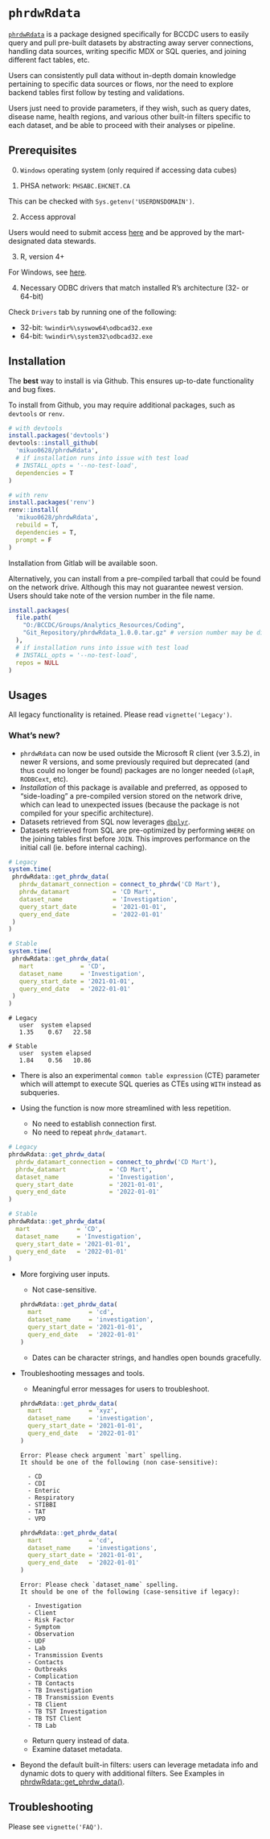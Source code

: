 
<!-- README.md is generated from README.Rmd. Please edit that file -->

# `phrdwRdata`

<!-- badges: start -->
<!-- badges: end -->

[`phrdwRdata`](https://mikuo0628.github.io/phrdwRdata/) is a package
designed specifically for BCCDC users to easily query and pull pre-built
datasets by abstracting away server connections, handling data sources,
writing specific MDX or SQL queries, and joining different fact tables,
etc.

Users can consistently pull data without in-depth domain knowledge
pertaining to specific data sources or flows, nor the need to explore
backend tables first follow by testing and validations.

Users just need to provide parameters, if they wish, such as query
dates, disease name, health regions, and various other built-in filters
specific to each dataset, and be able to proceed with their analyses or
pipeline.

## Prerequisites

0.  `Windows` operating system (only required if accessing data cubes)

1.  PHSA network: `PHSABC.EHCNET.CA`

This can be checked with `Sys.getenv('USERDNSDOMAIN')`.

2.  Access approval

Users would need to submit access
[here](https://healthbc.sharepoint.com/sites/panda/SitePages/PANDA-User-Request.aspx)
and be approved by the mart-designated data stewards.

3.  R, version 4+

For Windows, see [here](https://cran.r-project.org/bin/windows/base/).

4.  Necessary ODBC drivers that match installed R’s architecture (32- or
    64-bit)

Check `Drivers` tab by running one of the following:

- 32-bit: `%windir%\syswow64\odbcad32.exe`
- 64-bit: `%windir%\system32\odbcad32.exe`

## Installation

The **best** way to install is via Github. This ensures up-to-date
functionality and bug fixes.

To install from Github, you may require additional packages, such as
`devtools` or `renv`.

``` r
# with devtools
install.packages('devtools')
devtools::install_github(
  'mikuo0628/phrdwRdata',
  # if installation runs into issue with test load
  # INSTALL_opts = '--no-test-load',
  dependencies = T
)

# with renv
install.packages('renv')
renv::install(
  'mikuo0628/phrdwRdata',
  rebuild = T,
  dependencies = T,
  prompt = F
)
```

Installation from Gitlab will be available soon.

Alternatively, you can install from a pre-compiled tarball that could be
found on the network drive. Although this may not guarantee newest
version. Users should take note of the version number in the file name.

``` r
install.packages(
  file.path(
    "O:/BCCDC/Groups/Analytics_Resources/Coding",
    "Git_Repository/phrdwRdata_1.0.0.tar.gz" # version number may be different
  ),
  # if installation runs into issue with test load
  # INSTALL_opts = '--no-test-load', 
  repos = NULL
)
```

## Usages

All legacy functionality is retained. Please read `vignette('Legacy')`.

### What’s new?

- `phrdwRdata` can now be used outside the Microsoft R client (ver
  3.5.2), in newer R versions, and some previously required but
  deprecated (and thus could no longer be found) packages are no longer
  needed (`olapR`, `RODBCext`, etc).
- *Installation* of this package is available and preferred, as opposed
  to “side-loading” a pre-compiled version stored on the network drive,
  which can lead to unexpected issues (because the package is not
  compiled for your specific architecture).
- Datasets retrieved from SQL now leverages
  [`dbplyr`](https://dbplyr.tidyverse.org/).
- Datasets retrieved from SQL are pre-optimized by performing `WHERE` on
  the joining tables first before `JOIN`. This improves performance on
  the initial call (ie. before internal caching).

``` r
# Legacy
system.time(
 phrdwRdata::get_phrdw_data(
   phrdw_datamart_connection = connect_to_phrdw('CD Mart'),
   phrdw_datamart            = 'CD Mart',
   dataset_name              = 'Investigation',
   query_start_date          = '2021-01-01',
   query_end_date            = '2022-01-01'
 )
)

# Stable
system.time(
 phrdwRdata::get_phrdw_data(
   mart             = 'CD',
   dataset_name     = 'Investigation',
   query_start_date = '2021-01-01',
   query_end_date   = '2022-01-01'
 )
)
```

    # Legacy
       user  system elapsed 
       1.35    0.67   22.58 
       
    # Stable
       user  system elapsed 
       1.84    0.56   10.86 

- There is also an experimental `common table expression` (CTE)
  parameter which will attempt to execute SQL queries as CTEs using
  `WITH` instead as subqueries.

- Using the function is now more streamlined with less repetition.

  - No need to establish connection first.
  - No need to repeat `phrdw_datamart`.

``` r
# Legacy
phrdwRdata::get_phrdw_data(
  phrdw_datamart_connection = connect_to_phrdw('CD Mart'),
  phrdw_datamart            = 'CD Mart',
  dataset_name              = 'Investigation',
  query_start_date          = '2021-01-01',
  query_end_date            = '2022-01-01'
)

# Stable
phrdwRdata::get_phrdw_data(
  mart             = 'CD',
  dataset_name     = 'Investigation',
  query_start_date = '2021-01-01',
  query_end_date   = '2022-01-01'
)
```

- More forgiving user inputs.

  - Not case-sensitive.

  ``` r
  phrdwRdata::get_phrdw_data(
    mart             = 'cd', 
    dataset_name     = 'investigation',
    query_start_date = '2021-01-01',
    query_end_date   = '2022-01-01'
  )
  ```

  - Dates can be character strings, and handles open bounds gracefully.

- Troubleshooting messages and tools.

  - Meaningful error messages for users to troubleshoot.

  ``` r
  phrdwRdata::get_phrdw_data(
    mart             = 'xyz', 
    dataset_name     = 'investigation',
    query_start_date = '2021-01-01',
    query_end_date   = '2022-01-01'
  )
  ```

      Error: Please check argument `mart` spelling.
      It should be one of the following (non case-sensitive):

        - CD
        - CDI
        - Enteric
        - Respiratory
        - STIBBI
        - TAT
        - VPD

  ``` r
  phrdwRdata::get_phrdw_data(
    mart             = 'cd', 
    dataset_name     = 'investigations',
    query_start_date = '2021-01-01',
    query_end_date   = '2022-01-01'
  )
  ```

      Error: Please check `dataset_name` spelling.
      It should be one of the following (case-sensitive if legacy):

        - Investigation
        - Client
        - Risk Factor
        - Symptom
        - Observation
        - UDF
        - Lab
        - Transmission Events
        - Contacts
        - Outbreaks
        - Complication
        - TB Contacts
        - TB Investigation
        - TB Transmission Events
        - TB Client
        - TB TST Investigation
        - TB TST Client
        - TB Lab

  - Return query instead of data.
  - Examine dataset metadata.

- Beyond the default built-in filters: users can leverage metadata info
  and dynamic dots to query with additional filters. See Examples in
  [phrdwRdata::get_phrdw_data()](https://mikuo0628.github.io/phrdwRdata/reference/get_phrdw_data.html).

## Troubleshooting

Please see `vignette('FAQ')`.
